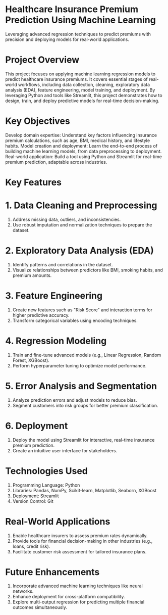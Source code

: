 # Healthcare Insurance Premium Prediction Using Machine Learning
Leveraging advanced regression techniques to predict premiums with precision and deploying models for real-world applications.

# Project Overview
This project focuses on applying machine learning regression models to predict healthcare insurance premiums. It covers essential stages of real-world workflows, including data collection, cleaning, exploratory data analysis (EDA), feature engineering, model training, and deployment. By leveraging Python and tools like Streamlit, this project demonstrates how to design, train, and deploy predictive models for real-time decision-making.

# Key Objectives
Develop domain expertise: Understand key factors influencing insurance premium calculations, such as age, BMI, medical history, and lifestyle habits.
Model creation and deployment: Learn the end-to-end process of building machine learning models, from data preprocessing to deployment.
Real-world application: Build a tool using Python and Streamlit for real-time premium prediction, adaptable across industries.

# Key Features
# 1. Data Cleaning and Preprocessing

1. Address missing data, outliers, and inconsistencies.
2. Use robust imputation and normalization techniques to prepare the dataset.

# 2. Exploratory Data Analysis (EDA)

1. Identify patterns and correlations in the dataset.
2. Visualize relationships between predictors like BMI, smoking habits, and premium amounts.

# 3. Feature Engineering

1. Create new features such as "Risk Score" and interaction terms for higher predictive accuracy.
2. Transform categorical variables using encoding techniques.

# 4. Regression Modeling

1. Train and fine-tune advanced models (e.g., Linear Regression, Random Forest, XGBoost).
2. Perform hyperparameter tuning to optimize model performance.

# 5. Error Analysis and Segmentation

1. Analyze prediction errors and adjust models to reduce bias.
2. Segment customers into risk groups for better premium classification.

# 6. Deployment

1. Deploy the model using Streamlit for interactive, real-time insurance premium prediction.
2. Create an intuitive user interface for stakeholders.

# Technologies Used
1. Programming Language: Python
2. Libraries: Pandas, NumPy, Scikit-learn, Matplotlib, Seaborn, XGBoost
3. Deployment: Streamlit
4. Version Control: Git

# Real-World Applications
1. Enable healthcare insurers to assess premium rates dynamically.
2. Provide tools for financial decision-making in other industries (e.g., loans, credit risk).
3. Facilitate customer risk assessment for tailored insurance plans.

# Future Enhancements
1. Incorporate advanced machine learning techniques like neural networks.
2. Enhance deployment for cross-platform compatibility.
3. Explore multi-output regression for predicting multiple financial outcomes simultaneously.
